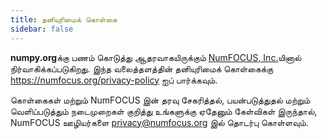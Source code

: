 ```yaml
---
title: தனியுரிமைக் கொள்கை
sidebar: false
---
```


**numpy.org**க்கு பணம் கொடுத்து ஆதரவாகயிருக்கும் [NumFOCUS, Inc.](https://numfocus.org)யினால் நிர்வாகிக்கப்படுகிறது. இந்த வலைத்தளத்தின் தனியுரிமைக் கொள்கைக்கு https://numfocus.org/privacy-policy ஐப் பார்க்கவும்.

கொள்கைகள் மற்றும் NumFOCUS இன் தரவு சேகரித்தல், பயன்படுத்துதல் மற்றும் வெளிப்படுத்தும் நடைமுறைகள் குறித்து உங்களுக்கு ஏதேனும் கேள்விகள் இருந்தால், NumFOCUS ஊழியர்களை privacy@numfocus.org இல் தொடர்பு கொள்ளவும்.
